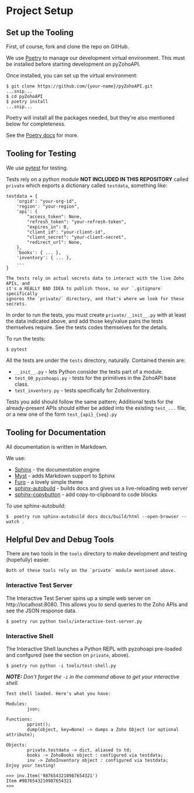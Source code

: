 # Project Setup

## Set up the Tooling

First, of course, fork and clone the repo on GitHub.

We use [Poetry](https://python-poetry.org/) to manage our development virtual
environment. This must be installed before starting development on pyZohoAPI.

Once installed, you can set up the virtual environment:

```{code-block} console
$ git clone https://github.com/{your-name}/pyZohoAPI.git
...snip...
$ cd pyZohoAPI
$ poetry install
...snip...
```

Poetry will install all the packages needed, but they're also mentioned below
for completeness.

See the [Poetry docs](https://python-poetry.org/) for more.

## Tooling for Testing

We use [pytest](https://docs.pytest.org/en/stable/) for testing.

Tests rely on a python module **NOT INCLUDED IN THIS REPOSITORY** called
`private` which exports a dictionary called `testdata`, something like:
```{code-block} python
testdata = {
    'orgid': "your-org-id",
    'region': "your-region",
    'api': {
    	"access_token": None,
    	"refresh_token": "your-refresh-token",
    	"expires_in": 0,
    	"client_id": "your-client-id",
    	"client_secret": "your-client-secret",
    	"redirect_url": None,
    },
    'books': { ... },
    'inventory': { ... },
    ...
}
```
```{danger}
The tests rely on actual secrets data to interact with the live Zoho APIs, and
it's a REALLY BAD IDEA to publish those, so our `.gitignore` specifically
ignores the `private/` directory, and that's where we look for these secrets.
```
In order to run the tests, you must create `private/__init__.py` with at least
the data indicated above, and add those key/value pairs the tests themselves
require. See the tests codes themselves for the details.

To run the tests:
```{code-block} console
$ pytest
```

All the tests are under the `tests` directory, naturally. Contained therein are:
* `__init__.py` - lets Python consider the tests part of a module.
* `test_00_pyzohoapi.py` - tests for the primitives in the ZohoAPI base class.
* `test_inventory.py` - tests specifically for ZohoInventory.

Tests you add should follow the same pattern; Additional tests for
the already-present APIs should either be added into the existing `test_...`
file, or a new one of the form `test_{api}_{seq}.py`

## Tooling for Documentation

All documentation is written in Markdown.

We use:
* [Sphinx](https://www.sphinx-doc.org/en/master/) - the documentation engine
* [Myst](https://github.com/executablebooks/MyST-Parser) - adds Markdown support to Sphinx
* [Furo](https://github.com/pradyunsg/furo) - a lovely simple theme
* [sphinx-autobuild](https://pypi.org/project/sphinx-autobuild/) - builds docs and gives us a live-reloading web server
* [sphinx-copybutton](https://sphinx-copybutton.readthedocs.io/en/latest/) - add copy-to-clipboard to code blocks

To use sphinx-autobuild:
```{code-block} console
$  poetry run sphinx-autobuild docs docs/build/html --open-browser --watch .
```

## Helpful Dev and Debug Tools
There are two tools in the `tools` directory to make development and testing
(hopefully) easier.

```{note}
Both of these tools rely on the `private` module mentioned above.
```

### Interactive Test Server
The Interactive Test Server spins up a simple web server on
http://localhost:8080. This allows you to send queries to the Zoho APIs and see
the JSON response data.

```{code-block} console
$ poetry run python tools/interactive-test-server.py
```

### Interactive Shell
The Interactive Shell launches a Python REPL with pyzohoapi pre-loaded and
confgured (see the section on `private`, above).
```{code-block} console
$ poetry run python -i tools/test-shell.py
```
_**NOTE:** Don't forget the `-i` in the command above to get your interactive
shell._

```{code-block} console
Test shell loaded. Here's what you have:

Modules:
        json;

Functions:
        pprint();
        dump(object, key=None) -> dumps a Zoho Object (or optional attribute);

Objects:
        private.testdata -> dict, aliased to td;
        books -> ZohoBooks object : configured via testdata;
        inv -> ZohoInventory object : configured via testdata;
Enjoy your testing!

>>> inv.Item('9876543210987654321')
Item #9876543210987654321
>>>
```
